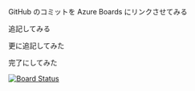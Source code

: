 GitHub のコミットを Azure Boards にリンクさせてみる

追記してみる

更に追記してみた

完了にしてみた

[![Board Status](https://dev.azure.com/LINEDeveloperCommunity/e5e86184-668e-4499-9c17-8203b92ddfdb/026fee18-0a35-4a90-a539-02691629c6ab/_apis/work/boardbadge/86bdfbee-ee88-4124-b05b-eeec6d084692)](https://dev.azure.com/LINEDeveloperCommunity/e5e86184-668e-4499-9c17-8203b92ddfdb/_boards/board/t/026fee18-0a35-4a90-a539-02691629c6ab/Microsoft.RequirementCategory)
